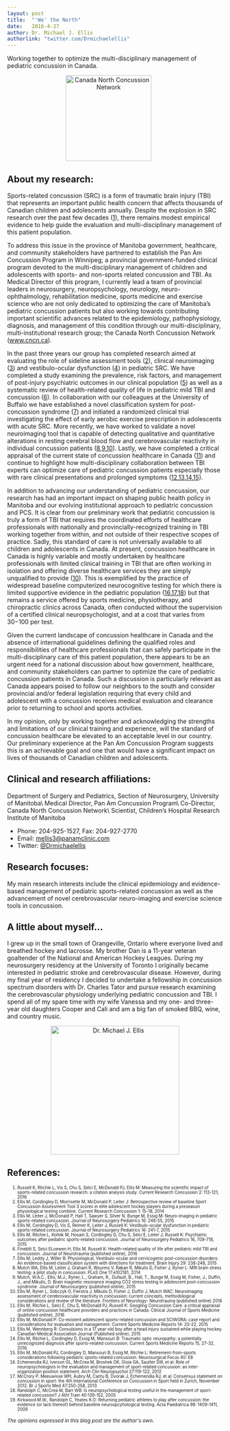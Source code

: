 ```yaml
---
layout: post
title:  "'We' the North"
date:   2016-4-27
author: Dr. Michael J. Ellis
authorlink: "twitter.com/Drmichaelellis"
---
```


<p class="intro">Working together to optimize the multi-disciplinary management of pediatric concussion in Canada.</p>

<figure>
	<center>
  <img src="{{ '/assets/img/2016-4-27-Ellis/CNCNlogo.png' | prepend: site.baseurl }}" style="display: inline-block; height:200px; margin-right:30px; auto;" alt="Canada North Concussion Network"></center>
</figure>

About my research:
----
Sports-related concussion (SRC) is a form of traumatic brain injury (TBI) that represents an important public health concern that affects thousands of Canadian children and adolescents annually. Despite the explosion in SRC research over the past few decades ([1](#ref1)), there remains modest empirical evidence to help guide the evaluation and multi-disciplinary management of this patient population.

To address this issue in the province of Manitoba government, healthcare, and community stakeholders have partnered to establish the Pan Am Concussion Program in Winnipeg; a provincial government-funded clinical program devoted to the multi-disciplinary management of children and adolescents with sports- and non-sports related concussion and TBI. As Medical Director of this program, I currently lead a team of provincial leaders in neurosurgery, neuropsychology, neurology, neuro-ophthalmology, rehabilitation medicine, sports medicine and exercise science who are not only dedicated to optimizing the care of Manitoba’s pediatric concussion patients but also working towards contributing important scientific advances related to the epidemiology, pathophysiology, diagnosis, and management of this condition through our multi-disciplinary, multi-institutional research group; the Canada North Concussion Network (www.cncn.ca).

In the past three years our group has completed research aimed at evaluating the role of sideline assessment tools ([2](#ref2)), clinical neuroimaging ([3](#ref3)) and vestibulo-ocular dysfunction ([4](#ref4)) in pediatric SRC. We have completed a study examining the prevalence, risk factors, and management of post-injury psychiatric outcomes in our clinical population ([5](#ref5)) as well as a systematic review of health-related quality of life in pediatric mild TBI and concussion ([6](#ref6)). In collaboration with our colleagues at the University of Buffalo we have established a novel classification system for post-concussion syndrome ([7](#ref7)) and initiated a randomized clinical trial investigating the effect of early aerobic exercise prescription in adolescents with acute SRC. More recently, we have worked to validate a novel neuroimaging tool that is capable of detecting qualitative and quantitative alterations in resting cerebral blood flow and cerebrovascular reactivity in individual concussion patients ([8](#ref8),[9](#ref9),[10](#ref10)). Lastly, we have completed a critical appraisal of the current state of concussion healthcare in Canada ([11](#ref11)) and continue to highlight how multi-disciplinary collaboration between TBI experts can optimize care of pediatric concussion patients especially those with rare clinical presentations and prolonged symptoms ([12](#ref12),[13](#ref13),[14](#ref14),[15](#ref15)).

In addition to advancing our understanding of pediatric concussion, our research has had an important impact on shaping public health policy in Manitoba and our evolving institutional approach to pediatric concussion and PCS. It is clear from our preliminary work that pediatric concussion is truly a form of TBI that requires the coordinated efforts of healthcare professionals with nationally and provincially-recognized training in TBI working together from within, and not outside of their respective scopes of practice. Sadly, this standard of care is not universally available to all children and adolescents in Canada. At present, concussion healthcare in Canada is highly variable and mostly undertaken by healthcare professionals with limited clinical training in TBI that are often working in isolation and offering diverse healthcare services they are simply unqualified to provide ([10](#ref10)). This is exemplified by the practice of widespread baseline computerized neurocognitive testing for which there is limited supportive evidence in the pediatric population ([16](#ref16),[17](#ref17),[18](#ref18)) but that remains a service offered by sports medicine, physiotherapy, and chiropractic clinics across Canada, often conducted without the supervision of a certified clinical neuropsychologist, and at a cost that varies from $30-$100 per test.

Given the current landscape of concussion healthcare in Canada and the absence of international guidelines defining the qualified roles and responsibilities of healthcare professionals that can safely participate in the multi-disciplinary care of this patient population, there appears to be an urgent need for a national discussion about how government, healthcare, and community stakeholders can partner to optimize the care of pediatric concussion patients in Canada. Such a discussion is particularly relevant as Canada appears poised to follow our neighbors to the south and consider provincial and/or federal legislation requiring that every child and adolescent with a concussion receives medical evaluation and clearance prior to returning to school and sports activities.

In my opinion, only by working together and acknowledging the strengths and limitations of our clinical training and experience, will the standard of concussion healthcare be elevated to an acceptable level in our country. Our preliminary experience at the Pan Am Concussion Program suggests this is an achievable goal and one that would have a significant impact on lives of thousands of Canadian children and adolescents.

Clinical and research affiliations:
----
Department of Surgery and Pediatrics, Section of Neurosurgery, University of Manitoba\\
Medical Director, Pan Am Concussion Program\\
Co-Director, Canada North Concussion Network\\
Scientist, Children’s Hospital Research Institute of Manitoba

* Phone: 204-925-1527, Fax: 204-927-2770
* Email: [mellis3@panamclinic.com](mailto:mellis3@panamclinic.com)
* Twitter: [@Drmichaelellis](http://www.twitter.com/Drmichaelellis)

Research focuses:
----
My main research interests include the clinical epidemiology and evidence-based management of pediatric sports-related concussion as well as the advancement of novel cerebrovascular neuro-imaging and exercise science tools in concussion.

A little about myself…
----
I grew up in the small town of Orangeville, Ontario where everyone lived and breathed hockey and lacrosse. My brother Dan is a 11-year veteran goaltender of the National and American Hockey Leagues. During my neurosurgery residency at the University of Toronto I originally became interested in pediatric stroke and cerebrovascular disease. However, during my final year of residency I decided to undertake a fellowship in concussion spectrum disorders with Dr. Charles Tator and pursue research examining the cerebrovascular physiology underlying pediatric concussion and TBI. I spend all of my spare time with my wife Vanessa and my one- and three-year old daughters Cooper and Cali and am a big fan of smoked BBQ, wine, and country music.

<figure>
<center>
	<img src="{{ '/assets/img/2016-4-27-Ellis/MEllis_headshot.jpeg' | prepend: site.baseurl }}" height="300" alt="Dr. Michael J. Ellis"></a></center>
</figure>

References:
----

<ol>
<small>
<small>
  <li><a name="ref1"></a>Russell K, Ritchie L, Vis S, Chu S, Selci E, McDonald PJ, Ellis M: Measuring the scientific impact of sports-related concussion research: a citation analysis study. Current Research Concussion 2: 113-121, 2016</li>
  <li><a name="ref2"></a>Ellis M, Cordingley D, Morrisette M, McDonald P, Leiter J: Retrospective review of baseline Sport Concussion Assessment Tool 3 scores in elite adolescent hockey players during a preseason physiological testing combine. Current Research Concussion 1: 15-18, 2014</li>
  <li><a name="ref3"></a>Ellis M, Leiter J, McDonald P, Hall T, Sawyer S, Silver N, Bunge M, Essig M: Neuro-imaging in pediatric sports-related concussion. Journal of Neurosurgery Pediatrics 16: 248-55, 2015</li>
  <li><a name="ref4"></a>Ellis M, Cordingley D, Vis S, Reimer K, Leiter J, Russell K: Vestibulo-ocular dysfunction in pediatric sports-related concussion. Journal of Neurosurgery Pediatrics 16: 241-7, 2015</li>
  <li><a name="ref5"></a>Ellis M, Ritchie L, Koltek M, Hosain S, Cordingley D, Chu S, Selci E, Leiter J, Russell K: Psychiatric outcomes after pediatric sports-related concussion. Journal of Neurosurgery Pediatrics 16, 709-718, 2015</li>
  <li><a name="ref6"></a>Fineblit S, Selci ELoewen H, Ellis M, Russell K: Health-related quality of life after pediatric mild TBI and concussion. Journal of Neurotrauma (published online), 2016</li>
  <li><a name="ref7"></a>Ellis M, Leddy J, Willer B: Physiological, Vestibulo-ocular and cervicogenic post-concussion disorders: An evidence-based classification system with directions for treatment. Brain Injury 29: 238-248, 2015</li>
  <li><a name="ref8"></a>Mutch WA, Ellis M, Leiter J, Graham R, Wourms V, Raban R, Mikulis D, Fisher J, Ryner L: MRI brain stress testing: a pilot study in concussion. PLoS One 17:e102181, 2014</li>
  <li><a name="ref9"></a>Mutch, W.A.C., Ellis, M.J., Ryner, L., Graham, R., Dufault, B., Hall, T., Bunge M, Essig M, Fisher, J., Duffin, J., and Mikulis, D. Brain magnetic resonance imaging CO2 stress testing in adolescent post-concussion syndrome. Journal of Neurosurgery (published online), 2015</li>
	<li><a name="ref10"></a>Ellis M, Ryner L, Sobczyk O, Fierstra J, Mikulis D, Fisher J, Duffin J, Mutch WAC: Neuroimaging assessment of cerebrovascular reactivity in concussion: current concepts, methodological considerations and review of the literature. Frontiers of Neurology- Neurotrauma (published online) 2016</li>
  <li><a name="ref11"></a>Ellis M, Ritchie L, Selci E, Chu S, McDonald PJ, Russell K: Googling Concussion Care: a critical appraisal of online concussion healthcare providers and practices in Canada. Clinical Journal of Sports Medicine (published online), 2016</li>
  <li><a name="ref12"></a>Ellis M, McDonald P: Co-existent adolescent sports-related concussion and SCIWORA: case report and considerations for evaluation and management. Current Sports Medicine Reports 14: 20-22, 2015</li>
  <li><a name="ref13"></a>Ellis M, Wennberg R: Convulsions in a 17 year-old boy after a head injury sustained while playing hockey. Canadian Medical Association Journal (Published online), 2015</li>
  <li><a name="ref14"></a>Ellis M, Ritchie L, Cordingley D, Essig M, Mansouri B: Traumatic optic neuropathy: a potentially unrecognized diagnosis after sports-related concussion. Current Sports Medicine Reports 15, 27-32, 2016.</li>
  <li><a name="ref15"></a>Ellis M, McDonald PJ, Cordingley D, Mansouri B, Essig M, Ritchie L: Retirement-from-sports considerations following pediatric sports-related concussion. Neurosurgical Focus 40: E8</li>
  <li><a name="ref16"></a>Echemendia RJ, Iverson GL, McCrea M, Broshek DK, Gioia GA, Sautter SW, et al: Role of neuropsychologists in the evaluation and management of sport-related concussion: an inter-organization position statement. Arch Clin Neuropsychol 27:119-122, 2012</li>
  <li><a name="ref17"></a>McCrory P, Meeuwisse WH, Aubry M, Cantu B, Dvorak J, Echemendia RJ, et al: Consensus statement on concussion in sport: the 4th International Conference on Concussion in Sport held in Zurich, November 2012. Br J Sports Med 47:250-258, 2013</li>
  <li><a name="ref18"></a>Randolph C, McCrea M, Barr WB: Is neuropsychological testing useful in the management of sport-related concussion? J Athl Train 40:139-152, 2005</li>
  <li><a name="ref19"></a>Kirkwood M.W., Randolph C, Yeates K.O: Returning pediatric athletes to play after concussion: the evidence (or lack thereof) behind baseline neurospcyhological testing. Acta Paediatrica 98: 1409-1411, 2009</li>
</small>
</small>
</ol>


<small>_The opinions expressed in this blog post are the author's own._</small>
